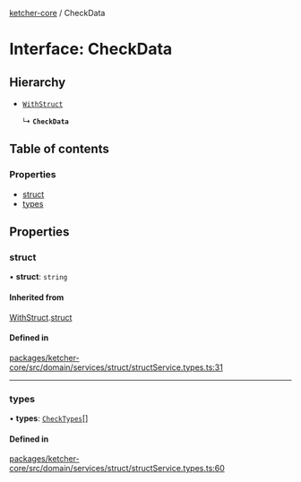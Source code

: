 [ketcher-core](../README.md) / CheckData

# Interface: CheckData

## Hierarchy

- [`WithStruct`](WithStruct.md)

  ↳ **`CheckData`**

## Table of contents

### Properties

- [struct](CheckData.md#struct)
- [types](CheckData.md#types)

## Properties

### struct

• **struct**: `string`

#### Inherited from

[WithStruct](WithStruct.md).[struct](WithStruct.md#struct)

#### Defined in

[packages/ketcher-core/src/domain/services/struct/structService.types.ts:31](https://github.com/epam/ketcher/blob/bf065756/packages/ketcher-core/src/domain/services/struct/structService.types.ts#L31)

___

### types

• **types**: [`CheckTypes`](../README.md#checktypes)[]

#### Defined in

[packages/ketcher-core/src/domain/services/struct/structService.types.ts:60](https://github.com/epam/ketcher/blob/bf065756/packages/ketcher-core/src/domain/services/struct/structService.types.ts#L60)
